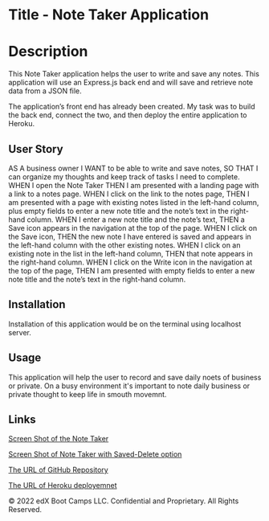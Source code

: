 # Title - Note Taker Application

# Description

This Note Taker application helps the user to write and save any notes.
This application will use an Express.js back end and will save and retrieve note data from a JSON file.

The application’s front end has already been created.
My task was to build the back end, connect the two, and then deploy the entire application to Heroku.

## User Story

AS A business owner
I WANT to be able to write and save notes,
SO THAT I can organize my thoughts and keep track of tasks I need to complete.
WHEN I open the Note Taker
THEN I am presented with a landing page with a link to a notes page.
WHEN I click on the link to the notes page,
THEN I am presented with a page with existing notes listed in the left-hand column, plus empty fields to enter a new note title and the note’s text in the right-hand column.
WHEN I enter a new note title and the note’s text,
THEN a Save icon appears in the navigation at the top of the page.
WHEN I click on the Save icon,
THEN the new note I have entered is saved and appears in the left-hand column with the other existing notes.
WHEN I click on an existing note in the list in the left-hand column,
THEN that note appears in the right-hand column.
WHEN I click on the Write icon in the navigation at the top of the page,
THEN I am presented with empty fields to enter a new note title and the note’s text in the right-hand column.

## Installation

Installation of this application would be on the terminal using localhost server.

## Usage

This application will help the user to record and save daily noets of business or private.
On a busy environment it's important to note daily business or private thought to keep life in smouth movemnt.

## Links

[Screen Shot of the Note Taker](public/images/1-Screenshot-Note-Taker-01.png)

[Screen Shot of Note Taker with Saved-Delete option](public/images/2-With-Saved-Delete-demo-02.png)

[The URL of GitHub Repository](https://github.com/Tesfa8186/Express-Challenge)

[The URL of Heroku deployemnet](https://dashboard.heroku.com/apps/fathomless-brook-35601)

© 2022 edX Boot Camps LLC. Confidential and Proprietary. All Rights Reserved.
